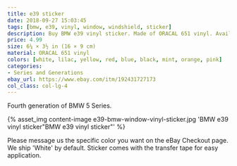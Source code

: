 ```yaml
---
title: e39 sticker
date: 2018-09-27 15:03:45
tags: [bmw, e39, vinyl, window, windshield, sticker]
description: Buy BMW e39 vinyl sticker. Made of ORACAL 651 vinyl. Available in different colors.
price: 4.99
size: 6¼ × 3½ in (16 × 9 cm)
material: ORACAL 651 vinyl
colors: [white, lilac, yellow, red, blue, black, mint, orange, pink]
categories:
- Series and Generations
ebay_url: https://www.ebay.com/itm/192431727173
col_class: col-lg-4
---
```


Fourth generation of BMW 5 Series.

<!-- more -->
{% asset_img content-image e39-bmw-window-vinyl-sticker.jpg 'BMW e39 vinyl sticker"BMW e39 vinyl sticker"' %}

Please message us the specific color you want on the eBay Checkout page. We ship 'White' by default. Sticker comes with the transfer tape for easy application.
